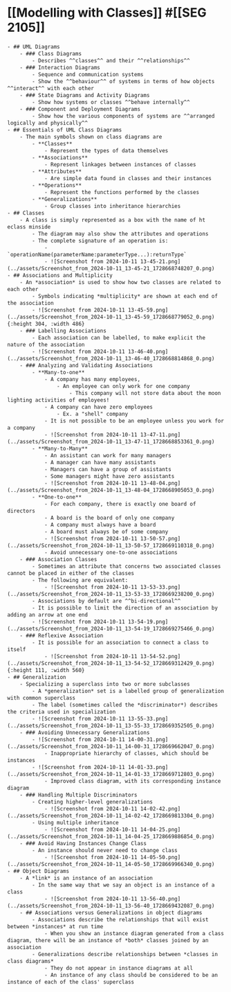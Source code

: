 # [[Modelling with Classes]] #[[SEG 2105]]
	- ## UML Diagrams
		- ### Class Diagrams
			- Describes ^^classes^^ and their ^^relationships^^
		- ### Interaction Diagrams
			- Sequence and communication systems
			- Show the ^^behaviour^^ of systems in terms of how objects ^^interact^^ with each other
		- ### State Diagrams and Activity Diagrams
			- Show how systems or classes ^^behave internally^^
		- ### Component and Deployment Diagrams
			- Show how the various components of systems are ^^arranged logically and physically^^
	- ## Essentials of UML Class Diagrams
		- The main symbols shown on class diagrams are
			- **Classes**
				- Represent the types of data themselves
			- **Associations**
				- Represent linkages between instances of classes
			- **Attributes**
				- Are simple data found in classes and their instances
			- **Operations**
				- Represent the functions performed by the classes
			- **Generalizations**
				- Group classes into inheritance hierarchies
	- ## Classes
		- A class is simply represented as a box with the name of ht eclass minside
			- The diagram may also show the attributes and operations
			- The complete signature of an operation is:
				- `operationName(parameterName:parameterType...):returnType`
				- ![Screenshot from 2024-10-11 13-45-21.png](../assets/Screenshot_from_2024-10-11_13-45-21_1728668748207_0.png)
	- ## Associations and Multiplicity
		- An *association* is used to show how two classes are related to each other
			- Symbols indicating *multiplicity* are shown at each end of the association
			- ![Screenshot from 2024-10-11 13-45-59.png](../assets/Screenshot_from_2024-10-11_13-45-59_1728668779052_0.png){:height 304, :width 486}
		- ### Labelling Associations
			- Each association can be labelled, to make explicit the nature of the association
			- ![Screenshot from 2024-10-11 13-46-40.png](../assets/Screenshot_from_2024-10-11_13-46-40_1728668814868_0.png)
		- ### Analyzing and Validating Associations
			- **Many-to-one**
				- A company has many employees,
					- An employee can only work for one company
						- This company will not store data about the moon lighting activities of employees!
				- A company can have zero employees
					- Ex. a "shell" company
				- It is not possible to be an employee unless you work for a company
				- ![Screenshot from 2024-10-11 13-47-11.png](../assets/Screenshot_from_2024-10-11_13-47-11_1728668853361_0.png)
			- **Many-to-Many**
				- An assistant can work for many managers
				- A manager can have many assistants
				- Managers can have a group of assistants
				- Some managers might have zero assistants
				- ![Screenshot from 2024-10-11 13-48-04.png](../assets/Screenshot_from_2024-10-11_13-48-04_1728668905053_0.png)
			- **One-to-one**
				- For each company, there is exactly one board of directors
				- A board is the board of only one company
				- A company must always have a board
				- A board must always be of some company
				- ![Screenshot from 2024-10-11 13-50-57.png](../assets/Screenshot_from_2024-10-11_13-50-57_1728669110318_0.png)
				- Avoid unnecessary one-to-one associations
		- ### Association Classes
			- Sometimes an attribute that concerns two associated classes cannot be placed in either of the classes
			- The following are equivalent:
				- ![Screenshot from 2024-10-11 13-53-33.png](../assets/Screenshot_from_2024-10-11_13-53-33_1728669238200_0.png)
			- Associations by default are ^^bi-directional^^
			- It is possible to limit the direction of an association by adding an arrow at one end
			- ![Screenshot from 2024-10-11 13-54-19.png](../assets/Screenshot_from_2024-10-11_13-54-19_1728669275466_0.png)
		- ### Reflexive Association
			- It is possible for an association to connect a class to itself
				- ![Screenshot from 2024-10-11 13-54-52.png](../assets/Screenshot_from_2024-10-11_13-54-52_1728669312429_0.png){:height 111, :width 560}
	- ## Generalization
		- Specializing a superclass into two or more subclasses
			- A *generalization* set is a labelled group of generalization with common superclass
			- The label (sometimes called the *discriminator*) describes the criteria used in specialization
			- ![Screenshot from 2024-10-11 13-55-33.png](../assets/Screenshot_from_2024-10-11_13-55-33_1728669352505_0.png)
		- ### Avoiding Unnecessary Generalizations
			- ![Screenshot from 2024-10-11 14-00-31.png](../assets/Screenshot_from_2024-10-11_14-00-31_1728669662047_0.png)
				- Inappropriate hierarchy of classes, which should be instances
			- ![Screenshot from 2024-10-11 14-01-33.png](../assets/Screenshot_from_2024-10-11_14-01-33_1728669712803_0.png)
				- Improved class diagram, with its corresponding instance diagram
		- ### Handling Multiple Discriminators
			- Creating higher-level generalizations
				- ![Screenshot from 2024-10-11 14-02-42.png](../assets/Screenshot_from_2024-10-11_14-02-42_1728669813304_0.png)
			- Using multiple inheritance
				- ![Screenshot from 2024-10-11 14-04-25.png](../assets/Screenshot_from_2024-10-11_14-04-25_1728669886854_0.png)
		- ### Avoid Having Instances Change Class
			- An instance should never need to change class
				- ![Screenshot from 2024-10-11 14-05-50.png](../assets/Screenshot_from_2024-10-11_14-05-50_1728669966340_0.png)
	- ## Object Diagrams
		- A *link* is an instance of an association
			- In the same way that we say an object is an instance of a class
				- ![Screenshot from 2024-10-11 13-56-40.png](../assets/Screenshot_from_2024-10-11_13-56-40_1728669432087_0.png)
		- ## Associations versus Generalizations in object diagrams
			- Associations describe the relationships that will exist between *instances* at run time
				- When you show an instance diagram generated from a class diagram, there will be an instance of *both* classes joined by an association
			- Generalizations describe relationships between *classes in class diagrams*
				- They do not appear in instance diagrams at all
				- An instance of any class should be considered to be an instance of each of the class' superclass